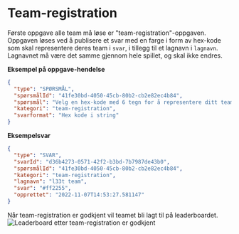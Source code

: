 # Team-registration

Første oppgave alle team må løse er "team-registration"-oppgaven.
Oppgaven løses ved å publisere et svar med en farge i form av hex-kode som skal representere deres team i `svar`, i tillegg til et lagnavn i `lagnavn`.
Lagnavnet må være det samme gjennom hele spillet, og skal ikke endres.

**Eksempel på oppgave-hendelse**

```json
{
  "type": "SPØRSMÅL",
  "spørsmålId": "41fe30bd-4050-45cb-80b2-cb2e82ec4b84",
  "spørsmål": "Velg en hex-kode med 6 tegn for å representere ditt team. Eksempel: #FFFFFF",
  "kategori": "team-registration",
  "svarformat": "Hex kode i string"
}
```

**Eksempelsvar**

```json
{
  "type": "SVAR",
  "svarId": "d36b4273-0571-42f2-b3bd-7b7987de43b0",
  "spørsmålId": "41fe30bd-4050-45cb-80b2-cb2e82ec4b84",
  "kategori": "team-registration",
  "lagnavn": "l33t team",
  "svar": "#ff2255",
  "opprettet": "2022-11-07T14:53:27.581147"
}
```

Når team-registration er godkjent vil teamet bli lagt til på leaderboardet.
<img src="/leesah-game/assets/team-registration-leaderboard.png" alt="Leaderboard etter team-registration er godkjent">
